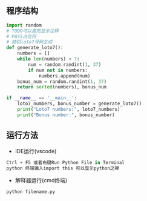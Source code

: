 ## 程序结构
```python
import random
# TODO可以高亮显示注释
# PASS占位符
# 随机loto7号码生成
def generate_loto7():  
    numbers = []  
    while len(numbers) < 7:
        num = random.randint(1, 37)
        if num not in numbers:
            numbers.append(num)
    bonus_num = random.randint(1, 37)
    return sorted(numbers), bonus_num

if __name__ == '__main__':
    loto7_numbers, bonus_number = generate_loto7()
    print("Loto7 numbers:", loto7_numbers)
    print("Bonus number:", bonus_number)
```

## 运行方法
- IDE运行(vscode)
```python
Ctrl + F5 或者右键Run Python File in Terminal
python 终端输入import this 可以显示python之禅
```

- 解释器运行(cmd终端)

`python filename.py `
